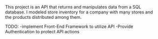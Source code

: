 This project is an API that returns and manipulates data from a SQL database. 
I modeled store inventory for a company with many stores and the products distributed among them. 

TODO: 
-implement Front-End Framework to utilize API
-Provide Authentication to protect API actions
